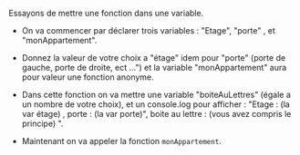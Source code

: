 Essayons de mettre une fonction dans une variable.

* On va commencer par déclarer trois variables :
"Etage", "porte" , et "monAppartement".

* Donnez la valeur de votre choix a "étage"
idem pour "porte" (porte de gauche, porte de droite, ect ...")
et la variable "monAppartement" aura pour valeur une fonction anonyme.

* Dans cette fonction on va mettre une variable "boiteAuLettres" (égale a un nombre de votre choix),
et un console.log pour afficher :
"Etage : (la var étage) , porte : (la var porte)", boite au lettre : (vous avez compris le principe) ".

* Maintenant on va appeler la fonction `monAppartement`.

